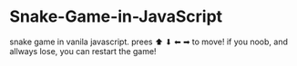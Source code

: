 # Snake-Game-in-JavaScript
snake game in vanila javascript.
prees ⬆	⬇ ⬅ ➡ to move!
if you noob, and allways lose, you can restart the game!
